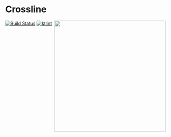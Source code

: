 # Crossline

<img align="right" src="https://i.imgur.com/co8e1Zc.png" width="350" height="350"/>

[![Build Status](https://travis-ci.org/subsinthe/crossline.svg?branch=master)](https://travis-ci.org/subsinthe/crossline)
[![ktlint](https://img.shields.io/badge/code%20style-%E2%9D%A4-FF4081.svg)](https://ktlint.github.io/)
